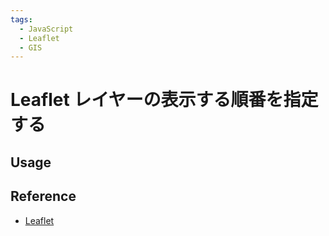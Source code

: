 ```yaml
---
tags:
  - JavaScript
  - Leaflet
  - GIS
---
```


# Leaflet レイヤーの表示する順番を指定する

## Usage


## Reference
* [Leaflet](https://leafletjs.com)
